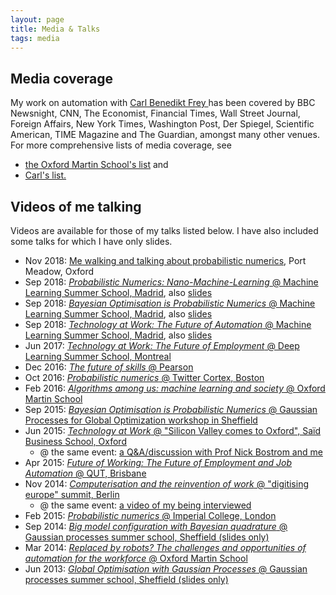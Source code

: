 ```yaml
---
layout: page
title: Media & Talks
tags: media
---
```


## Media coverage

My work on automation with [Carl Benedikt Frey ](http://carlbenediktfrey.com) has been covered by BBC Newsnight, CNN, The Economist, Financial Times, Wall Street Journal, Foreign Affairs, New York Times, Washington Post, Der Spiegel, Scientific American, TIME Magazine and The Guardian, amongst many other venues. For more comprehensive lists of media coverage, see

* [the Oxford Martin School's list](http://www.oxfordmartin.ox.ac.uk/people/647) and 
* [Carl's list.](https://www.carlbenediktfrey.com/media-press)

## Videos of me talking

Videos are available for those of my talks listed below. I have also included some talks for which I have only slides. 

* Nov 2018: [Me walking and talking about probabilistic numerics](https://www.youtube.com/watch?v=__XPG6Gsi1w), Port Meadow, Oxford
* Sep 2018: [*Probabilistic Numerics: Nano-Machine-Learning* @ Machine Learning Summer School, Madrid](https://youtu.be/kltgG6ILRm0), also [slides](https://github.com/danielhernandezlobato/MLSS2018_Madrid/blob/master/osborne1.pdf?raw=true)
* Sep 2018: [*Bayesian Optimisation is Probabilistic Numerics* @ Machine Learning Summer School, Madrid](https://youtu.be/7-UvD3YP61k), also [slides](https://github.com/danielhernandezlobato/MLSS2018_Madrid/blob/master/osborne2.pdf?raw=true)
* Sep 2018: [*Technology at Work: The Future of Automation* @ Machine Learning Summer School, Madrid](https://youtu.be/6hU_O-WUcbg), also [slides](https://github.com/danielhernandezlobato/MLSS2018_Madrid/blob/master/osborne3.pdf?raw=true)
* Jun 2017: [*Technology at Work: The Future of Employment* @ Deep Learning Summer School, Montreal](https://www.youtube.com/watch?v=-eQNObP6QrQ)
* Dec 2016: [*The future of skills* @ Pearson](https://www.youtube.com/watch?v=QZuRElgvWwA)
* Oct 2016: [*Probabilistic numerics* @ Twitter Cortex, Boston](https://www.periscope.tv/w/1dRKZRvZpyrKB)
* Feb 2016: [*Algorithms among us: machine learning and society* @ Oxford Martin School](http://www.oxfordmartin.ox.ac.uk/videos/view/541)
* Sep 2015: [*Bayesian Optimisation is Probabilistic Numerics* @ Gaussian Processes for Global Optimization workshop in Sheffield](https://www.youtube.com/watch?v=MNcl_DIq5vM)
* Jun 2015: [*Technology at Work* @ "Silicon Valley comes to Oxford", Saïd Business School, Oxford](https://www.youtube.com/watch?v=DocR4IZzBzU)
    - @ the same event: [a Q&A/discussion with Prof Nick Bostrom and me](https://www.youtube.com/watch?v=-nGNZq0fbv8)  
* Apr 2015: [*Future of Working: The Future of Employment and Job Automation* @ QUT, Brisbane](https://www.youtube.com/watch?v=uW9H2icp8BE&t=1s)
* Nov 2014: [*Computerisation and the reinvention of work* @ "digitising europe" summit, Berlin](https://www.youtube.com/watch?v=61JyvmQXpww)
    - @ the same event: [a video of my being interviewed](https://www.youtube.com/watch?v=U3xcFLmankg)
* Feb 2015: [*Probabilistic numerics* @ Imperial College, London](http://panopto.imperial.ac.uk/Panopto/Pages/Viewer.aspx?id=9ca7b787-7310-469d-a47c-deaac7ca313f)
* Sep 2014: [*Big model configuration with Bayesian quadrature* @ Gaussian processes summer school, Sheffield (slides only)](http://ml.dcs.shef.ac.uk/gpss/gpss14/)
* Mar 2014: [*Replaced by robots? The challenges and opportunities of automation for the workforce* @ Oxford Martin School](http://www.oxfordmartin.ox.ac.uk/videos/view/375)
* Jun 2013: [*Global Optimisation with Gaussian Processes* @ Gaussian processes summer school, Sheffield (slides only)](http://ml.dcs.shef.ac.uk/gpss/gpss13/)

